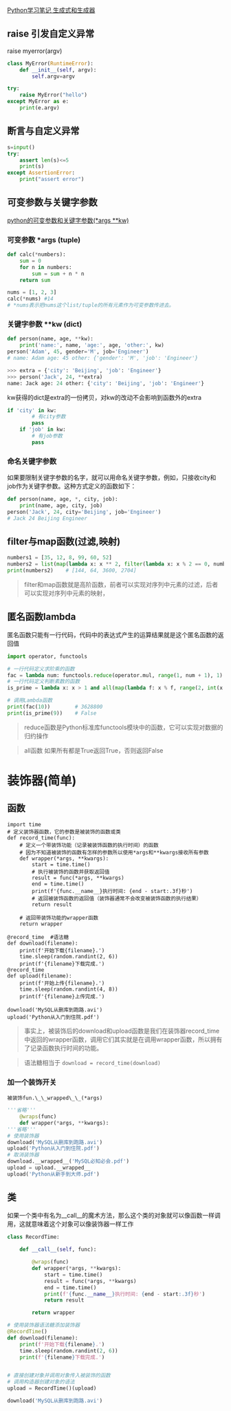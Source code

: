 [Python学习笔记 生成式和生成器
](https://blog.csdn.net/dark_cy/article/details/99577679)

## raise 引发自定义异常
raise myerror(argv)
```py
class MyError(RuntimeError):
    def __init__(self, argv):
        self.argv=argv

try:
    raise MyError("hello")
except MyError as e:
    print(e.argv)
```

## 断言与自定义异常
```py
s=input()
try:
    assert len(s)<=5
    print(s)
except AssertionError:
    print("assert error")
```
## 可变参数与关键字参数
[python的可变参数和关键字参数(*args **kw)](https://www.jianshu.com/p/98f7e34845b5)

### 可变参数 *args (tuple)
```py
def calc(*numbers):
    sum = 0
    for n in numbers:
        sum = sum + n * n
    return sum

nums = [1, 2, 3]
calc(*nums) #14  
# *nums表示把nums这个list/tuple的所有元素作为可变参数传进去。
```
### 关键字参数 **kw (dict)
```py
def person(name, age, **kw):
    print('name:', name, 'age:', age, 'other:', kw)
person('Adam', 45, gender='M', job='Engineer')
# name: Adam age: 45 other: {'gender': 'M', 'job': 'Engineer'}
```
```py
>>> extra = {'city': 'Beijing', 'job': 'Engineer'}
>>> person('Jack', 24, **extra)
name: Jack age: 24 other: {'city': 'Beijing', 'job': 'Engineer'}
```
kw获得的dict是extra的一份拷贝，对kw的改动不会影响到函数外的extra
```py
if 'city' in kw:
        # 有city参数
        pass
    if 'job' in kw:
        # 有job参数
        pass
```
### 命名关键字参数

如果要限制关键字参数的名字，就可以用命名关键字参数，例如，只接收city和job作为关键字参数。这种方式定义的函数如下：

```py
def person(name, age, *, city, job):
    print(name, age, city, job)
person('Jack', 24, city='Beijing', job='Engineer')
# Jack 24 Beijing Engineer
```


## filter与map函数(过滤,映射)
```py
numbers1 = [35, 12, 8, 99, 60, 52]
numbers2 = list(map(lambda x: x ** 2, filter(lambda x: x % 2 == 0, numbers1)))
print(numbers2)    # [144, 64, 3600, 2704]
```

>filter和map函数就是高阶函数，前者可以实现对序列中元素的过滤，后者可以实现对序列中元素的映射，


## 匿名函数lambda

匿名函数只能有一行代码，代码中的表达式产生的运算结果就是这个匿名函数的返回值


```py
import operator, functools

# 一行代码定义求阶乘的函数
fac = lambda num: functools.reduce(operator.mul, range(1, num + 1), 1)
# 一行代码定义判断素数的函数
is_prime = lambda x: x > 1 and all(map(lambda f: x % f, range(2, int(x ** 0.5) + 1)))

# 调用Lambda函数
print(fac(10))        # 3628800
print(is_prime(9))    # False
```
>reduce函数是Python标准库functools模块中的函数，它可以实现对数据的归约操作

> all函数 如果所有都是True返回True，否则返回False



# 装饰器(简单)

## 函数
```PY
import time
# 定义装饰器函数，它的参数是被装饰的函数或类
def record_time(func):
    # 定义一个带装饰功能（记录被装饰函数的执行时间）的函数
    # 因为不知道被装饰的函数有怎样的参数所以使用*args和**kwargs接收所有参数
    def wrapper(*args, **kwargs):
        start = time.time()
        # 执行被装饰的函数并获取返回值
        result = func(*args, **kwargs)
        end = time.time()
        print(f'{func.__name__}执行时间: {end - start:.3f}秒')
        # 返回被装饰函数的返回值（装饰器通常不会改变被装饰函数的执行结果）
        return result
    
    # 返回带装饰功能的wrapper函数
    return wrapper

@record_time  #语法糖
def download(filename):
    print(f'开始下载{filename}.')
    time.sleep(random.randint(2, 6))
    print(f'{filename}下载完成.')
@record_time 
def upload(filename):
    print(f'开始上传{filename}.')
    time.sleep(random.randint(4, 8))
    print(f'{filename}上传完成.')

download('MySQL从删库到跑路.avi')
upload('Python从入门到住院.pdf')
```
>事实上，被装饰后的download和upload函数是我们在装饰器record_time中返回的wrapper函数，调用它们其实就是在调用wrapper函数，所以拥有了记录函数执行时间的功能。

>语法糖相当于
`download = record_time(download)`


### 加一个装饰开关

`被装饰fun.\_\_wrapped\_\_(*args)`
```py
'''省略'''
    @wraps(func)
    def wrapper(*args, **kwargs):
'''省略'''
# 使用装饰器
download('MySQL从删库到跑路.avi')
upload('Python从入门到住院.pdf')
# 取消装饰器
download.__wrapped__('MySQL必知必会.pdf')
upload = upload.__wrapped__
upload('Python从新手到大师.pdf')
```


## 类
如果一个类中有名为__call__的魔术方法，那么这个类的对象就可以像函数一样调用，这就意味着这个对象可以像装饰器一样工作
```py
class RecordTime:
    
    def __call__(self, func):

        @wraps(func)
        def wrapper(*args, **kwargs):
            start = time.time()
            result = func(*args, **kwargs)
            end = time.time()
            print(f'{func.__name__}执行时间: {end - start:.3f}秒')
            return result

        return wrapper

# 使用装饰器语法糖添加装饰器
@RecordTime()
def download(filename):
    print(f'开始下载{filename}.')
    time.sleep(random.randint(2, 6))
    print(f'{filename}下载完成.')


# 直接创建对象并调用对象传入被装饰的函数
# 调用构造器创建对象的语法
upload = RecordTime()(upload)

download('MySQL从删库到跑路.avi')
```
